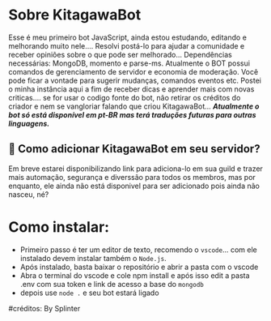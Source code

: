 # **Sobre KitagawaBot**

Esse é meu primeiro bot JavaScript, ainda estou estudando, editando e melhorando muito nele.... Resolvi postá-lo para ajudar a comunidade e receber opiniões sobre o que pode ser melhorado... Dependências necessárias: MongoDB, momento e parse-ms. Atualmente o BOT possui comandos de gerenciamento de servidor e economia de moderação.
Você pode ficar a vontade para sugerir mudanças, comandos eventos etc. Postei o minha instância aqui a fim de receber dicas e aprender mais com novas criticas.... se for usar o codigo fonte do bot, não retirar os créditos do criador e nem se vangloriar falando que criou KitagawaBot... ***Atualmente o bot só está disponível em pt-BR mas terá traduções futuras para outras linguagens.***

## 🤔 **Como adicionar KitagawaBot em seu servidor?**

Em breve estarei disponibilizando link para adiciona-lo em sua guild e trazer mais automação, segurança e diverssão para todos os membros, mas por enquanto, ele ainda não está disponivel para ser adicionado pois ainda não nasceu, né?

# **Como instalar:**

- Primeiro passo é ter um editor de texto, recomendo o `vscode`... com ele instalado devem instalar também o `Node.js`.
- Após instalado, basta baixar o repositório e abrir a pasta com o vscode
- Abra o terminal do vscode e cole npm install e após isso edit a pasta .env com sua token e link de acesso a base do `mongodb`
- depois use `node .` e seu bot estará ligado

#créditos: By Splinter
